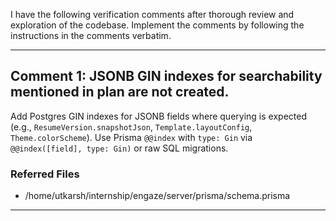 I have the following verification comments after thorough review and exploration of the codebase. Implement the comments by following the instructions in the comments verbatim.

---
## Comment 1: JSONB GIN indexes for searchability mentioned in plan are not created.

Add Postgres GIN indexes for JSONB fields where querying is expected (e.g., `ResumeVersion.snapshotJson`, `Template.layoutConfig`, `Theme.colorScheme`). Use Prisma `@@index` with `type: Gin` via `@@index([field], type: Gin)` or raw SQL migrations.

### Referred Files
- /home/utkarsh/internship/engaze/server/prisma/schema.prisma
---